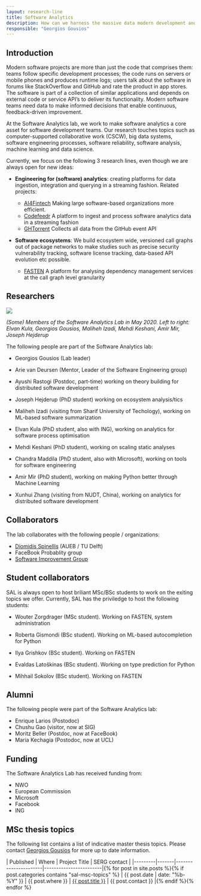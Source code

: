 ```yaml
---
layout: research-line
title: Software Analytics
description: How can we harness the massive data modern development and deployment processes generate, as well as Big Code, to increase development productivity and operational efficiency?
responsible: "Georgios Gousios"
---
```


## Introduction

Modern software projects are more than just the code that comprises them: teams
follow specific development processes; the code runs on servers or mobile phones
and produces runtime logs; users talk about the software in forums like
StackOverflow and GitHub and rate the product in app stores. The software is
part of a collection of similar applications and depends on external code or
service API’s to deliver its functionality. Modern software teams need data to
make informed decisions that enable continuous, feedback-driven improvement.

At the Software Analytics lab, we work to make software analytics a core asset for software development teams. Our research touches topics such as computer-supported collaborative work (CSCW), big data systems, software engineering processes, software reliability, software analysis, machine learning and data science.

Currently, we focus on the following 3 research lines, even though we are always open for new ideas:

* **Engineering for (software) analytics**: creating platforms for data ingestion, integration and querying in a streaming fashion. Related projects:

    * [AI4Fintech](https://se.ewi.tudelft.nl/ai4fintech/index.html) Making large software-based organizations more efficient.
    * [Codefeedr](http://codefeedr.org) A platform to ingest and process
      software analytics data in a streaming fashion
    * [GHTorrent](https://ghtorrent.org) Collects all data from the GitHub event API

* **Software ecosystems**: We build ecosystem wide, versioned call graphs out
of package networks to make studies such as precise security vulnerability
tracking, software license tracking, data-based API evolution etc possible.

   * [FASTEN](https://www.fasten-project.eu) A platform for analysing dependency
    management services at the call graph level granularity

## Researchers

<image src="../../img/sal-may-2020.jpg" style="float:center; max-width:100%; max-height:100%;"/>
<br/>

_(Some) Members of the Software Analytics Lab in May 2020. Left to right: Elvan Kula, Georgios Gousios, Maliheh Izadi, Mehdi Keshani, Amir Mir, Joseph Hejderup_

The following people are part of the Software Analytics lab:

* Georgios Gousios (Lab leader)
* Arie van Deursen (Mentor, Leader of the Software Engineering group)

* Ayushi Rastogi (Postdoc, part-time) working on theory building for distributed software development

* Joseph Hejderup (PhD student) working on ecosystem analysis/tics
* Maliheh Izadi (visiting from Sharif University of Techology), working on ML-based software summarization
* Elvan Kula (PhD student, also with ING), working on analytics for software process optimisation
* Mehdi Keshani (PhD student), working on scaling static analyses
* Chandra Maddila (PhD student, also with Microsoft), working on tools for software engineering
* Amir Mir (PhD student), working on making Python better through Machine Learning
* Xunhui Zhang (visiting from NUDT, China), working on analytics for distributed software development

## Collaborators

The lab collaborates with the following people / organizations:

* [Diomidis Spinellis](http://spinellis.gr) (AUEB / TU Delft)
* FaceBook Probablity group
* [Software Improvement Group](https://sig.eu)

## Student collaborators

SAL is always open to host briliant MSc/BSc students to work on the exiting
topics we offer. Currently, SAL has the priviledge to host the following
students:

* Wouter Zorgdrager (MSc student). Working on FASTEN, system administration

* Roberta Gismondi (BSc student). Working on ML-based autocompletion for Python
* Ilya Grishkov (BSc student). Working on FASTEN
* Evaldas Latoškinas (BSc student). Working on type prediction for Python
* Mihhail Sokolov (BSc student). Working on FASTEN

## Alumni

The following people were part of the Software Analytics lab:

* Enrique Larios (Postodoc)
* Chushu Gao (visitor, now at SIG)
* Moritz Beller (Postdoc, now at FaceBook)
* Maria Kechagia (Postodoc, now at UCL)

## Funding

The Software Analytics Lab has received funding from:

* NWO
* European Commission
* Microsoft
* Facebook
* ING

## MSc thesis topics

The following list contains a list of indicative master thesis topics. Please contact [Georgios Gousios](mailto:g.gousios@tudelft.nl) for more up to date information.

| Published | Where |  Project Title       | SERG contact           |
|---------|-------|----------------------|------------------------|{% for post in site.posts %}{% if post.categories contains "sal-msc-topics" %}
| {{ post.date | date: "%b-%Y" }} | {{ post.where }}  | <a href="{{ post.url }}">{{ post.title }}</a> | {{ post.contact }} |{% endif %}{% endfor %}
